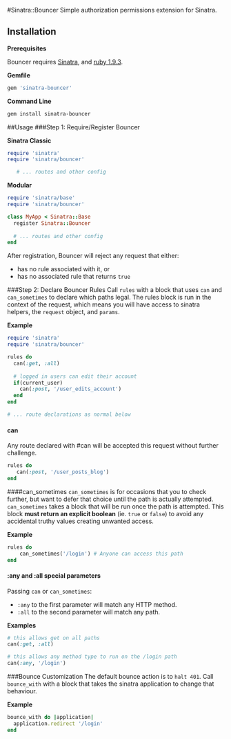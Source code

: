 #Sinatra::Bouncer
Simple authorization permissions extension for Sinatra. 

## Installation

**Prerequisites**

Bouncer requires [Sinatra](http://www.sinatrarb.com/), and [ruby 1.9.3](https://www.ruby-lang.org/en/documentation/installation/).  

**Gemfile**
```ruby
gem 'sinatra-bouncer'
```

**Command Line**
```sh
gem install sinatra-bouncer
```

##Usage
###Step 1: Require/Register Bouncer

**Sinatra Classic**
```ruby
require 'sinatra'
require 'sinatra/bouncer'

   # ... routes and other config
```

**Modular**
```ruby
require 'sinatra/base'
require 'sinatra/bouncer'

class MyApp < Sinatra::Base
  register Sinatra::Bouncer
  
  # ... routes and other config
end
```

After registration, Bouncer will reject any request that either:
* has no rule associated with it, or
* has no associated rule that returns `true`

###Step 2: Declare Bouncer Rules
Call `rules` with a block that uses `can` and `can_sometimes` to declare which paths legal. 
The rules block is run in the context of the request, which means you will have access to sinatra helpers, 
the `request` object, and `params`.

**Example**
```ruby
require 'sinatra'
require 'sinatra/bouncer'

rules do
  can(:get, :all)
  
  # logged in users can edit their account
  if(current_user)
    can(:post, '/user_edits_account')
  end
end

# ... route declarations as normal below
```

#### can
Any route declared with #can will be accepted this request without further challenge. 

```ruby
rules do
   can(:post, '/user_posts_blog')
end
```

####can_sometimes
`can_sometimes` is for occasions that you to check further, but want to defer that choice until the path is actually attempted.
`can_sometimes` takes a block that will be run once the path is attempted. This block **must return an explicit boolean** 
(ie. `true` or `false`) to avoid any accidental truthy values creating unwanted access.

**Example**
```ruby
rules do
    can_sometimes('/login') # Anyone can access this path
end
```

#### :any and :all special parameters
Passing `can` or `can_sometimes`:
 * `:any` to the first parameter will match any HTTP method. 
 * `:all` to the second parameter will match any path. 

**Examples**
```ruby
# this allows get on all paths
can(:get, :all)

# this allows any method type to run on the /login path
can(:any, '/login')
```

###Bounce Customization
The default bounce action is to `halt 401`. Call `bounce_with` with a block that takes the sinatra application to change that behaviour. 

**Example**
```ruby
bounce_with do |application|
  application.redirect '/login'
end
```
